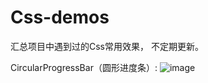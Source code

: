 # Css-demos
汇总项目中遇到过的Css常用效果， 不定期更新。

CircularProgressBar（圆形进度条）: ![image](https://github.com/lulinliao/Css-demos/blob/master/img/CircularProgressBar.png)
